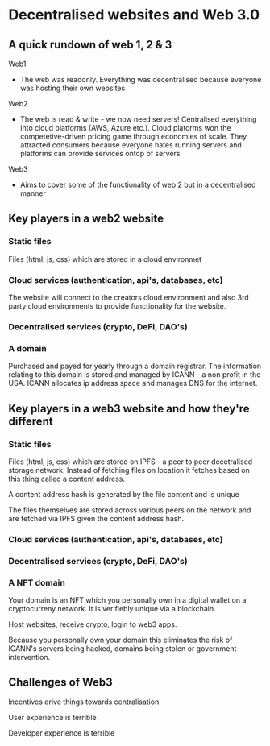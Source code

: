 # Decentralised websites and Web 3.0

## A quick rundown of web 1, 2 & 3

Web1
 - The web was readonly. Everything was decentralised because everyone was hosting their own websites 

Web2
 - The web is read & write - we now need servers! Centralised everything into cloud platforms (AWS, Azure etc.). Cloud platorms won the competetive-driven pricing game through economies of scale. They attracted consumers because everyone hates running servers and platforms can provide services ontop of servers

Web3
 - Aims to cover some of the functionality of web 2 but in a decentralised manner


## Key players in a web2 website

### Static files

Files (html, js, css) which are stored in a cloud environmet

### Cloud services (authentication, api's, databases, etc)

The website will connect to the creators cloud environment and also 3rd party cloud environments to provide functionality for the website.

### Decentralised services (crypto, DeFi, DAO's)

### A domain

Purchased and payed for yearly through a domain registrar. The information relating to this domain is stored and managed by ICANN - a non profit in the USA. ICANN allocates ip address space and manages DNS for the internet.


## Key players in a web3 website and how they're different

### Static files

Files (html, js, css) which are stored on IPFS - a peer to peer decetralised storage network. Instead of fetching files on location it fetches based on this thing called a content address. 

A content address hash is generated by the file content and is unique

The files themselves are stored across various peers on the network and are fetched via IPFS given the content address hash.




### Cloud services (authentication, api's, databases, etc)

### Decentralised services (crypto, DeFi, DAO's)

### A NFT domain

Your domain is an NFT which you personally own in a digital wallet on a cryptocurreny network. It is verifiebly unique via a blockchain. 

Host websites, receive crypto, login to web3 apps.

Because you personally own your domain this eliminates the risk of ICANN's servers being hacked, domains being stolen or government intervention. 


## Challenges of Web3

Incentives drive things towards centralisation

User experience is terrible

Developer experience is terrible